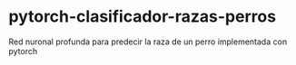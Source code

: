 # pytorch-clasificador-razas-perros
Red nuronal profunda para predecir la raza de un perro implementada con pytorch

